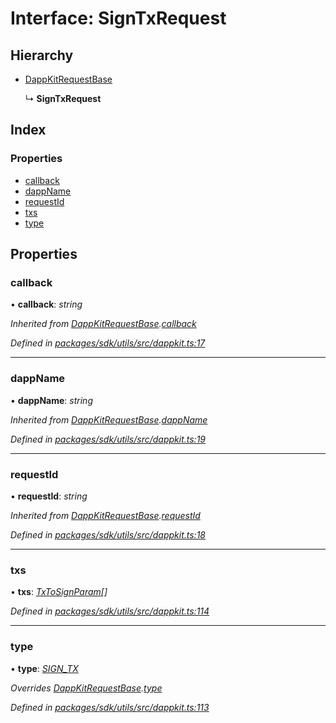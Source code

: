 # Interface: SignTxRequest

## Hierarchy

* [DappKitRequestBase](_packages_sdk_utils_src_dappkit_.dappkitrequestbase.md)

  ↳ **SignTxRequest**

## Index

### Properties

* [callback](_packages_sdk_utils_src_dappkit_.signtxrequest.md#callback)
* [dappName](_packages_sdk_utils_src_dappkit_.signtxrequest.md#dappname)
* [requestId](_packages_sdk_utils_src_dappkit_.signtxrequest.md#requestid)
* [txs](_packages_sdk_utils_src_dappkit_.signtxrequest.md#txs)
* [type](_packages_sdk_utils_src_dappkit_.signtxrequest.md#type)

## Properties

###  callback

• **callback**: *string*

*Inherited from [DappKitRequestBase](_packages_sdk_utils_src_dappkit_.dappkitrequestbase.md).[callback](_packages_sdk_utils_src_dappkit_.dappkitrequestbase.md#callback)*

*Defined in [packages/sdk/utils/src/dappkit.ts:17](https://github.com/medhak1/celo-monorepo/blob/master/packages/sdk/utils/src/dappkit.ts#L17)*

___

###  dappName

• **dappName**: *string*

*Inherited from [DappKitRequestBase](_packages_sdk_utils_src_dappkit_.dappkitrequestbase.md).[dappName](_packages_sdk_utils_src_dappkit_.dappkitrequestbase.md#dappname)*

*Defined in [packages/sdk/utils/src/dappkit.ts:19](https://github.com/medhak1/celo-monorepo/blob/master/packages/sdk/utils/src/dappkit.ts#L19)*

___

###  requestId

• **requestId**: *string*

*Inherited from [DappKitRequestBase](_packages_sdk_utils_src_dappkit_.dappkitrequestbase.md).[requestId](_packages_sdk_utils_src_dappkit_.dappkitrequestbase.md#requestid)*

*Defined in [packages/sdk/utils/src/dappkit.ts:18](https://github.com/medhak1/celo-monorepo/blob/master/packages/sdk/utils/src/dappkit.ts#L18)*

___

###  txs

• **txs**: *[TxToSignParam](_packages_sdk_utils_src_dappkit_.txtosignparam.md)[]*

*Defined in [packages/sdk/utils/src/dappkit.ts:114](https://github.com/medhak1/celo-monorepo/blob/master/packages/sdk/utils/src/dappkit.ts#L114)*

___

###  type

• **type**: *[SIGN_TX](../enums/_packages_sdk_utils_src_dappkit_.dappkitrequesttypes.md#sign_tx)*

*Overrides [DappKitRequestBase](_packages_sdk_utils_src_dappkit_.dappkitrequestbase.md).[type](_packages_sdk_utils_src_dappkit_.dappkitrequestbase.md#type)*

*Defined in [packages/sdk/utils/src/dappkit.ts:113](https://github.com/medhak1/celo-monorepo/blob/master/packages/sdk/utils/src/dappkit.ts#L113)*
